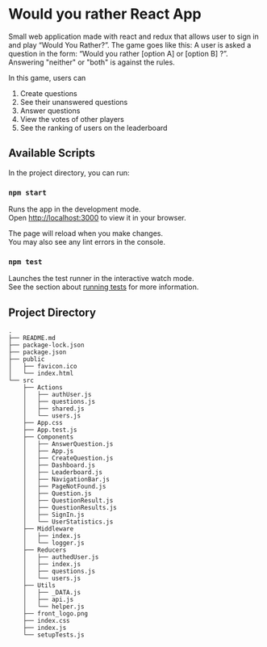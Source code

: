 # Would you rather React App
Small web application made with react and redux that allows user to sign in and play “Would You Rather?”. The game goes like this: A user is asked a question in the form: “Would you rather [option A] or [option B] ?”. Answering "neither" or "both" is against the rules.

In this game, users can 

1. Create questions
2. See their unanswered questions 
3. Answer questions
4. View the votes of other players 
5. See the ranking of users on the leaderboard

## Available Scripts

In the project directory, you can run:

### `npm start`

Runs the app in the development mode.\
Open [http://localhost:3000](http://localhost:3000) to view it in your browser.

The page will reload when you make changes.\
You may also see any lint errors in the console.

### `npm test`

Launches the test runner in the interactive watch mode.\
See the section about [running tests](https://facebook.github.io/create-react-app/docs/running-tests) for more information.

## Project Directory

```
.
├── README.md
├── package-lock.json
├── package.json
├── public
│   ├── favicon.ico
│   └── index.html
└── src
    ├── Actions
    │   ├── authUser.js
    │   ├── questions.js
    │   ├── shared.js
    │   └── users.js
    ├── App.css
    ├── App.test.js
    ├── Components
    │   ├── AnswerQuestion.js
    │   ├── App.js
    │   ├── CreateQuestion.js
    │   ├── Dashboard.js
    │   ├── Leaderboard.js
    │   ├── NavigationBar.js
    │   ├── PageNotFound.js
    │   ├── Question.js
    │   ├── QuestionResult.js
    │   ├── QuestionResults.js
    │   ├── SignIn.js
    │   └── UserStatistics.js
    ├── Middleware
    │   ├── index.js
    │   └── logger.js
    ├── Reducers
    │   ├── authedUser.js
    │   ├── index.js
    │   ├── questions.js
    │   └── users.js
    ├── Utils
    │   ├── _DATA.js
    │   ├── api.js
    │   └── helper.js
    ├── front_logo.png
    ├── index.css
    ├── index.js
    └── setupTests.js
```
